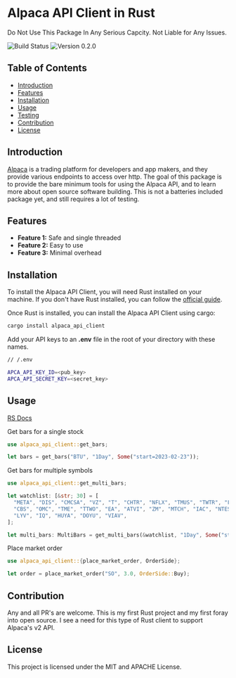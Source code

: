 # Alpaca API Client in Rust

Do Not Use This Package In Any Serious Capcity. Not Liable for Any Issues.

![Build Status](https://img.shields.io/badge/build-passing-green.svg)
![Version 0.2.0](https://img.shields.io/badge/version-0.1.6-blue.svg)

## Table of Contents

- [Introduction](#introduction)
- [Features](#features)
- [Installation](#installation)
- [Usage](#usage)
- [Testing](#testing)
- [Contribution](#contribution)
- [License](#license)

## Introduction

<a href="https://alpaca.markets/">Alpaca</a> is a trading platform for developers and app makers,
and they provide various endpoints to access over http. The goal of this package is to provide
the bare minimum tools for using the Alpaca API, and to learn more about open source software building.
This is not a batteries included package yet, and still requires a lot of testing.

## Features

- **Feature 1:** Safe and single threaded
- **Feature 2:** Easy to use
- **Feature 3:** Minimal overhead

## Installation

To install the Alpaca API Client, you will need Rust installed on your machine. If you don't have Rust installed, you can follow the [official guide](https://www.rust-lang.org/tools/install).

Once Rust is installed, you can install the Alpaca API Client using cargo:

```bash
cargo install alpaca_api_client
```

Add your API keys to an <b>.env</b> file in the root of your directory with these names.

```bash
// /.env

APCA_API_KEY_ID=<pub_key>
APCA_API_SECRET_KEY=<secret_key>
```

## Usage

[RS Docs](https://docs.rs/alpaca_api_client/0.2.0/alpaca_api_client/)

Get bars for a single stock

```rust
use alpaca_api_client::get_bars;

let bars = get_bars("BTU", "1Day", Some("start=2023-02-23"));
```

Get bars for multiple symbols

```rust
use alpaca_api_client::get_multi_bars;

let watchlist: [&str; 30] = [
  "META", "DIS", "CMCSA", "VZ", "T", "CHTR", "NFLX", "TMUS", "TWTR", "FOXA", "FOX", "DISH",
  "CBS", "OMC", "TME", "TTWO", "EA", "ATVI", "ZM", "MTCH", "IAC", "NTES", "BIDU", "ROKU", "SPOT",
  "LYV", "IQ", "HUYA", "DOYU", "VIAV",
];

let multi_bars: MultiBars = get_multi_bars(&watchlist, "1Day", Some("start=2022-01-01"));
```

Place market order

```rust
use alpaca_api_client::{place_market_order, OrderSide};

let order = place_market_order("SO", 3.0, OrderSide::Buy);
```

## Contribution

Any and all PR's are welcome. This is my first Rust project and my first foray into open source. I see a need for this type of Rust client to support Alpaca's v2 API.

## License

This project is licensed under the MIT and APACHE License.
